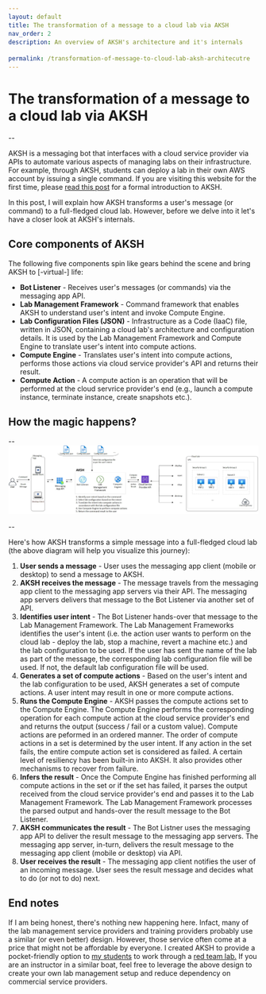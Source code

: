 ```yaml
---
layout: default
title: The transformation of a message to a cloud lab via AKSH
nav_order: 2
description: An overview of AKSH's architecture and it's internals

permalink: /transformation-of-message-to-cloud-lab-aksh-architecutre
---
```

# The transformation of a message to a cloud lab via AKSH

-- 


AKSH is a messaging bot that interfaces with a cloud service provider via APIs to automate various aspects of managing labs on their infrastructure. For example, through AKSH, students can deploy a lab in their own AWS account by issuing a single command. If you are visiting this website for the first time, please [read this post](https://aksh.one/#hello-world---love-aksh) for a formal introduction to AKSH.

In this post, I will explain how AKSH transforms a user's message (or command) to a full-fledged cloud lab. However, before we delve into it let's have a closer look at AKSH's internals.

## Core components of AKSH

The following five components spin like gears behind the scene and bring AKSH to [-virtual-] life:
 
 - **Bot Listener** - Receives user's messages (or commands) via the messaging app API.
 - **Lab Management Framework** - Command framework that enables AKSH to understand user's intent and invoke Compute Engine.
 - **Lab Configuration Files (JSON)** - Infrastructure as a Code (IaaC) file, written in JSON, containing a cloud lab's architecture and configuration details. It is used by the Lab Management Framework and Compute Engine to translate user's intent into compute actions.
 - **Compute Engine** - Translates user's intent into compute actions, performs those actions via cloud service provider's API and returns their result.
 - **Compute Action** - A compute action is an operation that will be performed at the cloud servrice provider's end (e.g., launch a compute instance, terminate instance, create snapshots etc.).   

## How the magic happens? 
-- 
![AKSH Architecture](/images/AKSH-Arch.jpg "AKSH Architecture")

--

Here's how AKSH transforms a simple message into a full-fledged cloud lab (the above diagram will help you visualize this journey):
 1. **User sends a message** - User uses the messaging app client (mobile or desktop) to send a message to AKSH.
 2. **AKSH receives the message** - The message travels from the messaging app client to the messaging app servers via their API. The messaging app servers delivers that message to the Bot Listener via another set of API.
 3. **Identifies user intent** - The Bot Listener hands-over that message to the Lab Management Framework. The Lab Management Frameworks identifies the user's intent (i.e. the action user wants to perform on the cloud lab - deploy the lab, stop a machine, revert a machine etc.) and the lab configuration to be used. If the user has sent the name of the lab as part of the message, the corresponding lab configuration file will be used. If not, the default lab configuration file will be used. 
 4. **Generates a set of compute actions** - Based on the user's intent and the lab configuration to be used, AKSH generates a set of compute actions. A user intent may result in one or more compute actions.
 5. **Runs the Compute Engine** - AKSH passes the compute actions set to the Compute Engine. The Compute Engine performs the corresponding operation for each compute action at the cloud service provider's end and returns the output (success / fail or a custom value). Compute actions are peformed in an ordered manner. The order of compute actions in a set is determined by the user intent. If any action in the set fails, the entire compute action set is considered as failed. A certain level of resiliency has been built-in into AKSH. It also provides other mechanisms to recover from failure. 
 6. **Infers the result** - Once the Compute Engine has finished performing all compute actions in the set or if the set has failed, it parses the output received from the cloud service provider's end and passes it to the Lab Management Framework. The Lab Management Framework processes the parsed output and hands-over the result message to the Bot Listener.
 7.  **AKSH communicates the result** - The Bot Listner uses the messaging app API to deliver the result message to the messaging app servers. The messaging app server, in-turn, delivers the result message to the messaging app client (mobile or desktop) via API.
 8.  **User receives the result** - The messaging app client notifies the user of an incoming message. User sees the result message and decides what to do (or not to do) next.

## End notes

If I am being honest, there's nothing new happening here. Infact, many of the lab management service providers and training providers probably use a similar (or even better) design. However, those service often come at a price that might not be affordable by everyone. I created AKSH to provide a pocket-friendly option to [my students](https://courses.yaksas.in) to work through a [red team lab.](https://adversaryemulation.com) If you are an instructor in a similar boat, feel free to leverage the above design to create your own lab management setup and reduce dependency on commercial service providers.
